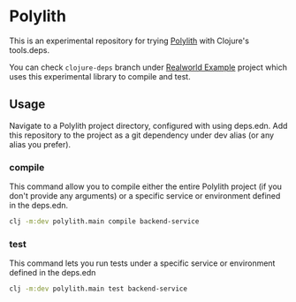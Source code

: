 # Polylith

This is an experimental repository for trying [Polylith](https://github.com/tengstrand/lein-polylith) with Clojure's tools.deps.

You can check `clojure-deps` branch under [Realworld Example](https://github.com/furkan3ayraktar/clojure-polylith-realworld-example-app/tree/clojure-deps) project which uses this experimental library to compile and test.

## Usage

Navigate to a Polylith project directory, configured with using deps.edn. Add this repository to the project as a git dependency under dev alias (or any alias you prefer).

### compile

This command allow you to compile either the entire Polylith project (if you don't provide any arguments) or a specific service or environment defined in the deps.edn.

```sh
clj -m:dev polylith.main compile backend-service
```

### test

This command lets you run tests under a specific service or environment defined in the deps.edn

```sh
clj -m:dev polylith.main test backend-service
```
